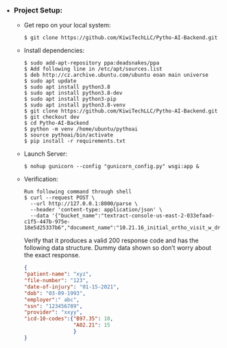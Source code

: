 -   ### **Project Setup**:


    -   Get repo on your local system:

        ```
        $ git clone https://github.com/KiwiTechLLC/Pytho-AI-Backend.git
        ```

    -   Install dependencies:

        ```
        $ sudo add-apt-repository ppa:deadsnakes/ppa
        $ Add following line in /etc/apt/sources.list
        $ deb http://cz.archive.ubuntu.com/ubuntu eoan main universe
        $ sudo apt update
        $ sudo apt install python3.8
        $ sudo apt install python3.8-dev
        $ sudo apt install python3-pip
        $ sudo apt install python3.8-venv
        $ git clone https://github.com/KiwiTechLLC/Pytho-AI-Backend.git
        $ git checkout dev
        $ cd Pytho-AI-Backend
        $ python -m venv /home/ubuntu/pythoai
        $ source pythoai/bin/activate
        $ pip install -r requirements.txt

        ```

    -   Launch Server:

        ```
        $ nohup gunicorn --config "gunicorn_config.py" wsgi:app &

        ```

    -   Verification:

        ```
        Run following command through shell
        $ curl --request POST \
          --url http://127.0.0.1:8000/parse \
          --header 'content-type: application/json' \
          --data '{"bucket_name":"textract-console-us-east-2-033efaad-c1f5-447b-975e-18e5d25337b6","document_name":"10.21.16_initial_ortho_visit_w_dr._mcdonald.pdf"}'

        ```

        Verify that it produces a valid 200 response code and has the following data structure. Dummy data shown so don’t worry about the exact response.

        ```json
        {
        "patient-name": "xyz",
        "file-number": "123",
        "date-of-injury": "01-15-2021",
        "dob": "03-09-1993",
        "employer":" abc",
        "ssn": "123456789",
        "provider": "xxyy",
        "icd-10-codes":{"B97.35": 10,
                        "A02.21": 15
                        }
        }
        ```
